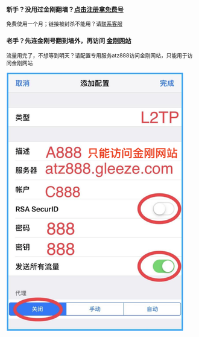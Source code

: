 ### 新手？没用过金刚翻墙？[点击注册拿免费号](https://myfasttrack.org/midman/testfm.php)
免费使用一个月；链接被封杀不能用？请[联系客服](mailto:cs@a2zitpro.com)
### 老手？先连金刚号翻到墙外，再访问 [金刚网站](https://a2zitpro.net/zh)   
流量用完了，不想等到明天？请配置专用服务atz888访问金刚网站，只能用于访问金刚网站

![athird](888.png)
